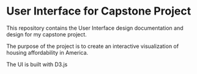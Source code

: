 # User Interface for Capstone Project

This repository contains the User Interface design documentation and design for my capstone project.

The purpose of the project is to create an interactive visualization of housing affordability in America.

The UI is built with D3.js

